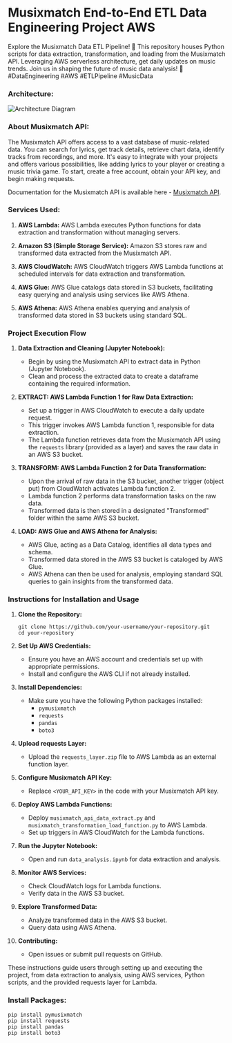 # Musixmatch End-to-End ETL Data Engineering Project AWS
Explore the Musixmatch Data ETL Pipeline! 🎵 This repository houses Python scripts for data extraction, transformation, and loading from the Musixmatch API. Leveraging AWS serverless architecture, get daily updates on music trends. Join us in shaping the future of music data analysis! 🚀 #DataEngineering #AWS #ETLPipeline #MusicData

### Architecture:
![Architecture Diagram](https://github.com/SuchirP/musixmatch-etl-aws-pipeline/blob/main/musixmatch_etl_aws_architecture.jpg)

### About Musixmatch API:
The Musixmatch API offers access to a vast database of music-related data. You can search for lyrics, get track details, retrieve chart data, identify tracks from recordings, and more. It's easy to integrate with your projects and offers various possibilities, like adding lyrics to your player or creating a music trivia game. To start, create a free account, obtain your API key, and begin making requests.

Documentation for the Musixmatch API is available here - [Musixmatch API](https://developer.musixmatch.com/documentation).

### Services Used:
1. **AWS Lambda:** AWS Lambda executes Python functions for data extraction and transformation without managing servers.
   
2. **Amazon S3 (Simple Storage Service):** Amazon S3 stores raw and transformed data extracted from the Musixmatch API.

3. **AWS CloudWatch:** AWS CloudWatch triggers AWS Lambda functions at scheduled intervals for data extraction and transformation.

4. **AWS Glue:** AWS Glue catalogs data stored in S3 buckets, facilitating easy querying and analysis using services like AWS Athena.

5. **AWS Athena:** AWS Athena enables querying and analysis of transformed data stored in S3 buckets using standard SQL.

### Project Execution Flow

1. **Data Extraction and Cleaning (Jupyter Notebook):**
   - Begin by using the Musixmatch API to extract data in Python (Jupyter Notebook).
   - Clean and process the extracted data to create a dataframe containing the required information.

2. **EXTRACT: AWS Lambda Function 1 for Raw Data Extraction:**
   - Set up a trigger in AWS CloudWatch to execute a daily update request.
   - This trigger invokes AWS Lambda function 1, responsible for data extraction.
   - The Lambda function retrieves data from the Musixmatch API using the `requests` library (provided as a layer) and saves the raw data in an AWS S3 bucket.

3. **TRANSFORM: AWS Lambda Function 2 for Data Transformation:**
   - Upon the arrival of raw data in the S3 bucket, another trigger (object put) from CloudWatch activates Lambda function 2.
   - Lambda function 2 performs data transformation tasks on the raw data.
   - Transformed data is then stored in a designated "Transformed" folder within the same AWS S3 bucket.

4. **LOAD: AWS Glue and AWS Athena for Analysis:**
   - AWS Glue, acting as a Data Catalog, identifies all data types and schema.
   - Transformed data stored in the AWS S3 bucket is cataloged by AWS Glue.
   - AWS Athena can then be used for analysis, employing standard SQL queries to gain insights from the transformed data.

### Instructions for Installation and Usage

1. **Clone the Repository:**
   ```
   git clone https://github.com/your-username/your-repository.git
   cd your-repository
   ```

2. **Set Up AWS Credentials:**
   - Ensure you have an AWS account and credentials set up with appropriate permissions.
   - Install and configure the AWS CLI if not already installed.

3. **Install Dependencies:**
   - Make sure you have the following Python packages installed:
     - `pymusixmatch`
     - `requests`
     - `pandas`
     - `boto3`

4. **Upload requests Layer:**
   - Upload the `requests_layer.zip` file to AWS Lambda as an external function layer.

5. **Configure Musixmatch API Key:**
   - Replace `<YOUR_API_KEY>` in the code with your Musixmatch API key.

6. **Deploy AWS Lambda Functions:**
   - Deploy `musixmatch_api_data_extract.py` and `musixmatch_transformation_load_function.py` to AWS Lambda.
   - Set up triggers in AWS CloudWatch for the Lambda functions.

7. **Run the Jupyter Notebook:**
   - Open and run `data_analysis.ipynb` for data extraction and analysis.

8. **Monitor AWS Services:**
   - Check CloudWatch logs for Lambda functions.
   - Verify data in the AWS S3 bucket.

9. **Explore Transformed Data:**
   - Analyze transformed data in the AWS S3 bucket.
   - Query data using AWS Athena.

10. **Contributing:**
    - Open issues or submit pull requests on GitHub.

These instructions guide users through setting up and executing the project, from data extraction to analysis, using AWS services, Python scripts, and the provided requests layer for Lambda.

### Install Packages:
```
pip install pymusixmatch
pip install requests
pip install pandas
pip install boto3
```
